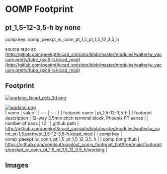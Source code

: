 # OOMP Footprint  
## pt_1,5-12-3,5-h  by none  
  
oomp key: oomp_peekpt_w_conn_pt_1,5_pt_1,5_12_3,5_h  
  
source repo at: [http://gitlab.com/peekpt/kicad_smisioto/blob/master/modules/walter/w_vacuum.pretty/tube_gzc9-b.kicad_mod](http://gitlab.com/peekpt/kicad_smisioto/blob/master/modules/walter/w_vacuum.pretty/tube_gzc9-b.kicad_mod)  
## Footprint  
  
[![working_kicad_pcb_3d.png](working_kicad_pcb_3d_600.png)](working_kicad_pcb_3d.png)  
  
[![working.png](working_600.png)](working.png)  
| name | value | 
| --- | --- | 
| footprint name | pt_1,5-12-3,5-h | 
| footprint description | 12-way 3.5mm pitch terminal block, Phoenix PT series | 
| number of pads | 12 | 
| github path | http://github.com/peekpt/kicad_smisioto/blob/master/modules/walter/w_conn_pt-1,5.pretty/pt_1,5-12-3,5-h.kicad_mod | 
| oomp key | oomp_peekpt_w_conn_pt_1,5_pt_1,5_12_3,5_h | 
| oomp bot github | https://github.com/oomlout/oomlout_oomp_footprint_bot/tree/main/footprints/peekpt_w_conn_pt_1,5_pt_1,5_12_3,5_h/working | 
## Images  

